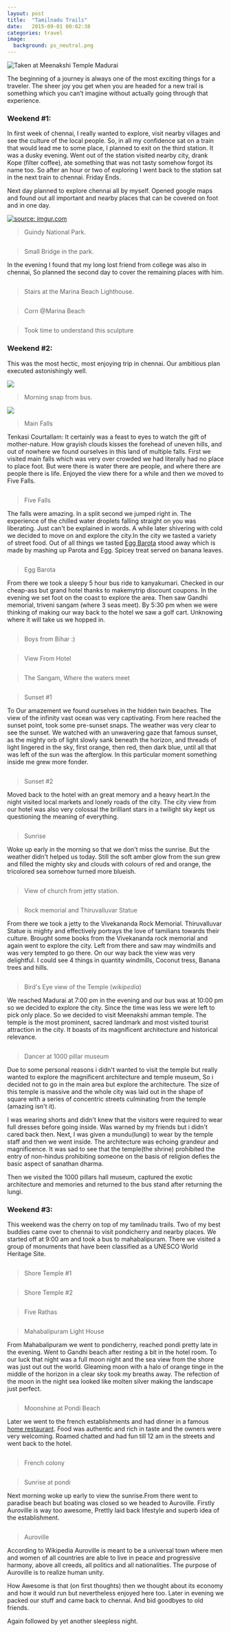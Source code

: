 ```yaml
---
layout: post
title:  "Tamilnadu Trails"
date:   2015-09-01 00:02:38
categories: travel
image:
  background: ps_neutral.png
---
```

<img src="https://lh3.googleusercontent.com/1nzI-Z24n22XM0oArff-GUYAekd3uaVjaVKFeQnA7NM=w1208-h635-no" alt="Taken at Meenakshi Temple Madurai">

The beginning of a journey is always one of the most exciting things for a traveler. The sheer joy you get when you are headed for a new trail is something which you can’t imagine without actually going through that experience.

### Weekend #1:

In first week of chennai, I really wanted to explore, visit nearby villages and see the culture of the local people. So, in all my confidence sat on a train that would lead me to some place, I planned to exit on the third station. It was a dusky evening. Went out of the station visited nearby city, drank Kope (filter coffee), ate something that was not tasty somehow forgot its name too. So after an hour or two of exploring I went back to the station sat in the next train to chennai. Friday Ends.

Next day planned to explore chennai all by myself. Opened google maps and found out all important and nearby places that can be covered on foot and in one day.    

<a href="http://imgur.com/LnikyG1"><img src="http://i.imgur.com/fE5snoh.jpg" title="source: imgur.com" /></a>


>Guindy National Park.

<img src="http://i.imgur.com/SK1HfAC.jpg" alt="">

>Small Bridge in the park.

In the evening I found that my long lost friend from college was also in chennai, So planned the second day to cover the remaining places with him. 

<img src="http://i.imgur.com/NX4Elf6.jpg" alt="">

>Stairs at the Marina Beach Lighthouse.

<img src="http://i.imgur.com/nGdLKXA.jpg" alt="">

> Corn @Marina Beach

<img src="http://i.imgur.com/gBZaolG.jpg" alt="">

> Took time to understand this sculpture

### Weekend #2:

This was the most hectic, most enjoying trip in chennai. Our ambitious plan executed astonishingly well.


<img src="http://i.imgur.com/rwlrkc7.jpg">

>Morning snap from bus.

<img src="http://i.imgur.com/eJNchLV.jpg">

>Main Falls

Tenkasi Courtallam: It certainly was a feast to eyes to watch the gift of mother-nature. How grayish clouds kisses the forehead of uneven hills, and out of nowhere we found ourselves in this land of multiple falls. First we visited main falls which was very over crowded we had literally had no place to place foot. But were there is water there are people, and where there are people there is life. Enjoyed the view there for a while and then we moved to Five Falls.


<img src="http://i.imgur.com/qXrHx9V.jpg" alt="">

>Five Falls

The falls were amazing. In a split second we jumped right in. The experience of the chilled water droplets falling straight on you was liberating. Just can't be explained in words. A while later shivering with cold we decided to move on and explore the city.In the city we tasted a variety of street food. Out of all things we tasted <a href = "http://indian-recipes-my-kitchen.blogspot.in/2012/11/egg-kothu-barotaegg-kothu-parotta.html">Egg Barota</a> stood away which is made by mashing up Parota and Egg. Spicey treat served on banana leaves.

<img src="http://i.imgur.com/YuEUp4w.jpg" alt="">

>Egg Barota

From there we took a sleepy 5 hour bus ride to kanyakumari. Checked in our cheap-ass but grand hotel thanks to makemytrip discount coupons. In the evening we set foot on the coast to explore the area. Then saw Gandhi memorial, triveni sangam (where 3 seas meet). By 5:30 pm when we were thinking of making our way back to the hotel we saw a golf cart. Unknowing where it will take us we hopped in.


<img src="http://i.imgur.com/FgeZfPi.jpg" alt="">

>Boys from Bihar :)

<img src="http://i.imgur.com/fPqFy9n.jpg" alt="">

>View From Hotel

<img src="http://i.imgur.com/CO2Ksx4.jpg" alt="">

>The Sangam, Where the waters meet

<img src="http://i.imgur.com/m0Rhn1U.jpg" alt="">

>Sunset #1

To Our amazement we found ourselves in the hidden twin beaches. The view of the infinity vast ocean was very captivating. From here reached the sunset point, took some pre-sunset snaps. The weather was very clear to see the sunset. We watched with an unwavering gaze that famous sunset, as the mighty orb of light slowly sank beneath the horizon, and threads of light lingered in the sky, first orange, then red, then dark blue, until all that was left of the sun was the afterglow. In this particular moment something inside me grew more fonder.


<img src="http://i.imgur.com/JHV7ngK.jpg" alt="">

>Sunset #2 

Moved back to the hotel with an great memory and a heavy heart.In the night visited local markets and lonely roads of the city. The city view from our hotel was also very colossal the brilliant stars in a twilight sky kept us questioning the meaning of everything.

<img src="http://i.imgur.com/ltNv0ZE.jpg" alt="">

>Sunrise 

Woke up early in the morning so that we don't miss the sunrise. But the weather didn't helped us today. Still the soft amber glow from the sun grew and filled the mighty sky and clouds with colours of red and orange, the tricolored sea somehow turned more blueish.

<img src="http://i.imgur.com/lP0AiSj.jpg" alt="">

>View of church from jetty station.

<img src="http://i.imgur.com/j8x54b7.jpg" alt="">

>Rock memorial and  Thiruvalluvar Statue

From there we took a jetty to the Vivekananda Rock Memorial. Thiruvalluvar Statue is mighty and effectively portrays the love of tamilians towards their culture. Brought some books from the Vivekananda rock memorial and again went to explore the city. Left from there and saw may windmills and was very tempted to go there. On our way back the view was very delightful. I could see 4 things in quantity windmills, Coconut tress, Banana trees and hills.

<img src="http://i.imgur.com/COYMrry.jpg" alt="">

> Bird's Eye view of the Temple (_wikipedia_)

We reached Madurai at 7:00 pm in the evening and our bus was at 10:00 pm so we decided to explore the city. Since the time was less we were left to pick only place. So we decided to visit Meenakshi amman temple. The temple is the most prominent, sacred landmark and most visited tourist attraction in the city. It boasts of its magnificent architecture and historical relevance.

<img src="http://i.imgur.com/uGoqdJs.jpg" alt="">

>Dancer at 1000 pillar museum

Due to some personal reasons i didn't wanted to visit the temple but really wanted to explore the magnificent architecture and temple museum, So i decided not to go in the main area but explore the architecture. The size of this temple is massive and the whole city was laid out in the shape of square with a series of concentric streets culminating from the temple (amazing isn't it). 

I was wearing shorts and didn't knew that the visitors were required to wear full dresses before going inside. Was warned by my friends but i didn't cared back then. Next, I was given a mundu(lungi) to wear by the temple staff and then we went inside. The architecture was echoing grandeur and magnificence. It was sad to see that the temple(the shrine) prohibited the entry of non-hindus prohibiting someone on the basis of religion defies the basic aspect of sanathan dharma. 

Then we visited the 1000 pillars hall museum, captured the exotic architecture and memories and returned to the bus stand after returning the lungi.

### Weekend #3:

This weekend was the cherry on top of my tamilnadu trails. Two of my best buddies came over to chennai to visit pondicherry and nearby places.
We started off at 9:00 am and took a bus to mahabalipuram. There we visited a group of monuments that have been classified as a UNESCO World Heritage Site.

<img src="http://i.imgur.com/Za0blbF.jpg" alt="">

>Shore Temple #1

<img src="http://i.imgur.com/DEiEeS6.jpg" alt="">

>Shore Temple #2

<img src="http://i.imgur.com/uJ6LBpy.jpg" alt="">

>Five Rathas

<img src="http://i.imgur.com/JgFXIfU.jpg" alt="">

>Mahabalipuram Light House

From Mahabalipuram we went to pondicherry, reached pondi pretty late in the evening. Went to Gandhi beach after resting a bit in the hotel room. To our luck that night was a full moon night and the sea view from the shore was just out out the world. Gleaming moon with a halo of orange tinge in the middle of the horizon in a clear sky took my breaths away. The refection of the moon in the night sea looked like molten silver making the landscape just perfect. 

<img src="http://i.imgur.com/kTC9EPC.jpg" alt="">

>Moonshine at Pondi Beach

Later we went to the french establishments and had dinner in a famous <a href="https://www.facebook.com/lapastaworld">home restaurant</a>. Food was authentic and rich in taste and the owners were very welcoming. Roamed chatted and had fun till 12 am in the streets and went back to  the hotel.

<img src="http://i.imgur.com/o8KKnBQ.jpg" alt="">

>French colony

<img src="http://i.imgur.com/nK4Ltoj.jpg" alt="">

>Sunrise at pondi

Next morning woke up early to view the sunrise.From there went to paradise beach but boating was closed so we headed to Auroville. Firstly Auroville is way too awesome, Prettly laid back lifestyle and superb idea of the establishment.


<img src="http://www.auroville.org/system/slideshow_images/images/000/000/004/slideshow/Galaxy490.jpg" alt="">

>Auroville 

According to Wikipedia Auroville is meant to be a universal town where men and women of all countries are able to live in peace and progressive harmony, above all creeds, all politics and all nationalities. The purpose of Auroville is to realize human unity.

How Awesome is that (on first thoughts) then we thought about its economy and how it would run but nevertheless enjoyed here too. Later in evening we packed our stuff and came back to chennai. And bid goodbyes to old friends.

 Again followed by yet another sleepless night.
